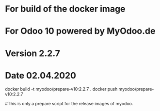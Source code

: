 # For build of the docker image
# For Odoo 10 powered by MyOdoo.de
# Version 2.2.7
# Date 02.04.2020
docker build -t myodoo/prepare-v10:2.2.7 .
docker push myodoo/prepare-v10:2.2.7

#This is only a prepare script for the release images of myodoo.